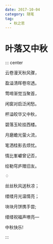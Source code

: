 ```yaml
---
date: 2017-10-04
category: 随笔
tag:
  - 秋之思
---
```


# 叶落又中秋

::: center

云卷漫天秋风骤，

盈溢清晖卷帘透。

莺啼渐觉当聚首，

闲窗对启泛闲愁。

杯溢皎华又中秋，

碧落玉轮挂西楼。

月磨蟾光萤火流，

笔洒桂影去烦忧。

情比峯巘曾记否，

绘勒穹庐赠旧友。

♢

丝丝秋风送秋凉；

缕缕月光温情亮；

块块月饼携手尝;

缕缕祝福声嘹亮—

中秋快乐!

:::
